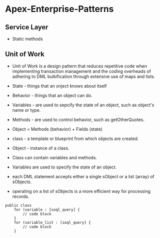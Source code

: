 # Apex-Enterprise-Patterns

## Service Layer

* Static methods

## Unit of Work
* Unit of Work is a design pattern that reduces repetitive code when implementing transaction management and the coding overheads of adhering to DML bulkification through extensive use of maps and lists.

* State - things that an onject knows about itself
* Behavior - things that an object can do.
* Variables - are used to sepcify the state of an object, such as object's name or type.
* Methods - are used to control behavior, such as getOtherQuotes.
* Object = Methods (behavior) + Fields (state)
* class - a template or blueprint from which objects are created.
* Object - instance of a class.
* Class can contain variables and methods.
* Variables are used to specify the state of an object.
* each DML statement accepts either a single sObject or a list (array) of sObjects.
* operating on a list of sObjects is a more efficient way for processing records.

```Apex
public class
    for (variable : [soql_query] {
        // code block
    }
    for (variable_list : [soql_query] {
        // code block
    }
```


